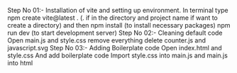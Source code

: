 Step No 01:-
    Installation of vite and setting up environment.
        In terminal type 
            npm create vite@latest . (. if in the directory and project name if want to create a directory) and then
            npm install (to install necessary packages)
            npm run dev (to start development server)
Step No 02:-
    Cleaning default code
        Open main.js and style.css
            remove everything
        delete counter.js and javascript.svg
Step No 03:-
    Adding Boilerplate code
        Open index.html and style.css
            And add boilerplate code 
    Import style.css into main.js and main.js into html